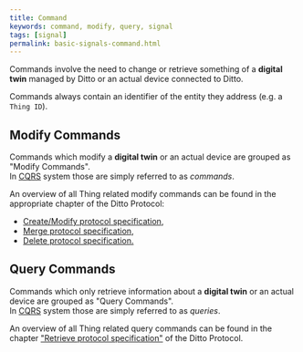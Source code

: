 ```yaml
---
title: Command
keywords: command, modify, query, signal
tags: [signal]
permalink: basic-signals-command.html
---
```


Commands involve the need to change or retrieve something of a **digital twin** managed by Ditto or an actual device
connected to Ditto.

Commands always contain an identifier of the entity they address (e.g. a `Thing ID`). 

## Modify Commands

Commands which modify a **digital twin** or an actual device are grouped as "Modify Commands".<br/>
In <a href="#" data-toggle="tooltip" data-original-title="{{site.data.glossary.cqrs}}">CQRS</a> system those are simply
referred to as *commands*.

An overview of all Thing related modify commands can be found in the appropriate chapter of the Ditto Protocol:
* [Create/Modify protocol specification](protocol-specification-things-create-or-modify.html),
* [Merge protocol specification](protocol-specification-things-merge.html),
* [Delete protocol specification.](protocol-specification-things-delete.html)

## Query Commands

Commands which only retrieve information about a **digital twin** or an actual device are grouped as "Query Commands".<br/>
In <a href="#" data-toggle="tooltip" data-original-title="{{site.data.glossary.cqrs}}">CQRS</a> system those are simply
referred to as *queries*.

An overview of all Thing related query commands can be found in the chapter
["Retrieve protocol specification"](protocol-specification-things-retrieve.html) of the Ditto Protocol.
